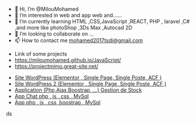 - 👋 Hi, I’m @MilouMohamed
- 👀 I’m interested in web and app web and...... 
- 🌱 I’m currently learning HTML ,CSS,JavaScript ,REACT, PHP , laravel ,C# ,and more like photoShop ,3Ds Max ,Autocad 2D 
- 💞️ I’m looking to collaborate on ...
- 📫 How to contact me  mohamed2017tsdi@gmail.com 
<!---- 📫 How to reach me  mohamed2017tsdi@gmail.com or develop26master@gmail.com  --->
- Link of some projects
-    <a href="https://miloumohamed.github.io/JavaScript"   target="_blank"  > https://miloumohamed.github.io/JavaScript/    </a>
-   <a href="https://projectmimo.great-site.net"   target="_blank" >  https://projectmimo.great-site.net/  </a>
<!---- -   <a href="http://medox.unaux.com/"   target="_blank" >   Site WordPress (Elementor , Single Page, Single Poste, ACF )   </a>--->
  -   <a href="https://medox5.great-site.net/"   target="_blank" >   Site WordPress (Elementor , Single Page, Single Poste, ACF )   </a> 
  -   <a href="https://ecom-maroc.kesug.com/"   target="_blank" >   Site WordPress 2 (Elementor , Single Page, Single Poste, ACF )   </a> 
-   <a href="https://medox4.great-site.net/index.php"   target="_blank"  > Application (Php,Ajax,Boostrap, ...) Gestion de Stock   </a>
-   <a href="http://medox2.unaux.com/Php_Chat_App/login.php"   target="_blank"  > App Chat php , js , css , MySql   </a>
-   <a href=" http://medox2.unaux.com/"   target="_blank"  > App  php , js , css, boostrap , MySql    </a>


<!---
Milou Mohamed/MilouMohamed is a ✨ special ✨ repository because its `README.md` (this file) appears on your GitHub profile.
You can click the Preview link to take a look at your changes.
--->
ds 
